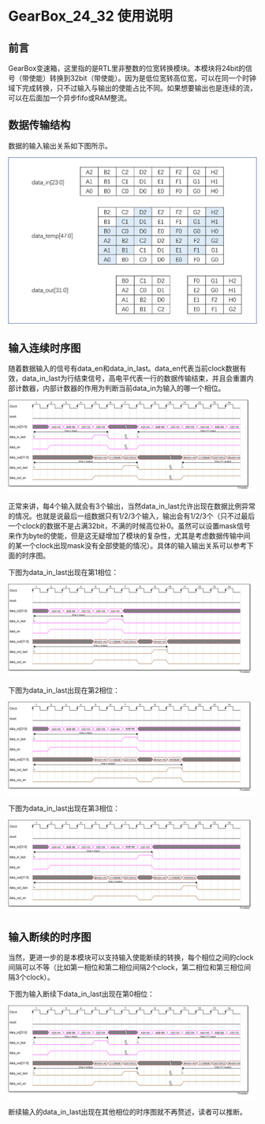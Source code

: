 # GearBox_24_32 使用说明

## 前言

GearBox变速箱，这里指的是RTL里非整数的位宽转换模块。本模块将24bit的信号（带使能）转换到32bit（带使能）。因为是低位宽转高位宽，可以在同一个时钟域下完成转换，只不过输入与输出的使能占比不同。如果想要输出也是连续的流，可以在后面加一个异步fifo或RAM整流。

## 数据传输结构

数据的输入输出关系如下图所示。

![structure](GearBox_24_32使用说明.assets/structure.png)

## 输入连续时序图

随着数据输入的信号有data_en和data_in_last。data_en代表当前clock数据有效，data_in_last为行结束信号，高电平代表一行的数据传输结束，并且会重置内部计数器，内部计数器的作用为判断当前data_in为输入的哪一个相位。

![line_change](GearBox_24_32使用说明.assets/line_change.png)

正常来讲，每4个输入就会有3个输出，当然data_in_last允许出现在数据比例异常的情况。也就是说最后一组数据只有1/2/3个输入，输出会有1/2/3个（只不过最后一个clock的数据不是占满32bit，不满的时候高位补0。虽然可以设置mask信号来作为byte的使能，但是这无疑增加了模块的复杂性，尤其是考虑数据传输中间的某一个clock出现mask没有全部使能的情况）。具体的输入输出关系可以参考下面的时序图。

下图为data_in_last出现在第1相位：

![last_phase_1](GearBox_24_32使用说明.assets/last_phase_1.png)

下图为data_in_last出现在第2相位：

![last_phase_2](GearBox_24_32使用说明.assets/last_phase_2.png)

下图为data_in_last出现在第3相位：

![last_phase_3](GearBox_24_32使用说明.assets/last_phase_3.png)

## 输入断续的时序图

当然，更进一步的是本模块可以支持输入使能断续的转换，每个相位之间的clock间隔可以不等（比如第一相位和第二相位间隔2个clock，第二相位和第三相位间隔3个clock）。

下图为输入断续下data_in_last出现在第0相位：

![Intermittent_data](GearBox_24_32使用说明.assets/Intermittent_data.png)

断续输入的data_in_last出现在其他相位的时序图就不再赘述，读者可以推断。

